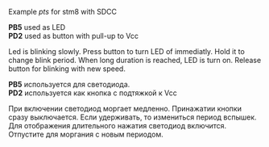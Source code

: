 Example *pts* for stm8 with SDCC
                      
 **PB5** used as LED  
 **PD2** used as button with pull-up to Vcc  

 Led is blinking slowly. Press button to turn LED of immediatly. Hold it to change blink period. When long duration is reached, LED is turn on. Release button for blinking with new speed.  

 **PB5** используется для светодиода.  
 **PD2** используется как кнопка с подтяжкой к  Vcc  

 При включении светодиод моргает медленно. Принажатии кнопки сразу выключается. Если удерживать, то измениться период вспышек. Для отображения длительного нажатия светодиод включится. Отпустите для моргания с новым периодом.  
 
